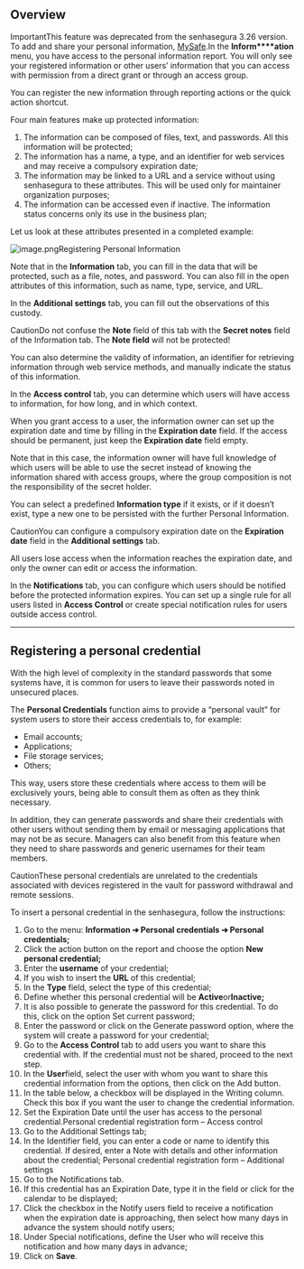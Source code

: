 ## Overview

ImportantThis feature was deprecated from the senhasegura 3\.26 version. To add and share your personal information, [MySafe](/v3-32/docs/mysafe).In the **Inform****ation** menu, you have access to the personal information report. You will only see your registered information or other users’ information that you can access with permission from a direct grant or through an access group.

You can register the new information through reporting actions or the quick action shortcut.

Four main features make up protected information:

1. The information can be composed of files, text, and passwords. All this information will be protected;
2. The information has a name, a type, and an identifier for web services and may receive a compulsory expiration date;
3. The information may be linked to a URL and a service without using senhasegura to these attributes. This will be used only for maintainer organization purposes;
4. The information can be accessed even if inactive. The information status concerns only its use in the business plan;

Let us look at these attributes presented in a completed example:

  
![image.png](https://cdn.document360.io/5a1d58df-64ce-42a2-8b23-688477d32f33/Images/Documentation/image%28385%29.png)Registering Personal Information  

Note that in the **Information** tab, you can fill in the data that will be protected, such as a file, notes, and password. You can also fill in the open attributes of this information, such as name, type, service, and URL.

In the **Additional settings** tab, you can fill out the observations of this custody.

CautionDo not confuse the **Note** field of this tab with the **Secret notes** field of the Information tab. The **Note field** will not be protected!

You can also determine the validity of information, an identifier for retrieving information through web service methods, and manually indicate the status of this information.

In the **Access control** tab, you can determine which users will have access to information, for how long, and in which context.

When you grant access to a user, the information owner can set up the expiration date and time by filling in the **Expiration date** field. If the access should be permanent, just keep the **Expiration date** field empty.

Note that in this case, the information owner will have full knowledge of which users will be able to use the secret instead of knowing the information shared with access groups, where the group composition is not the responsibility of the secret holder.

You can select a predefined **Information type** if it exists, or if it doesn’t exist, type a new one to be persisted with the further Personal Information.

CautionYou can configure a compulsory expiration date on the **Expiration date** field in the **Additional settings** tab.

All users lose access when the information reaches the expiration date, and only the owner can edit or access the information.

In the **Notifications** tab, you can configure which users should be notified before the protected information expires. You can set up a single rule for all users listed in **Access Control** or create special notification rules for users outside access control.



---

## Registering a personal credential

With the high level of complexity in the standard passwords that some systems have, it is common for users to leave their passwords noted in unsecured places.

The **Personal Credentials** function aims to provide a “personal vault” for system users to store their access credentials to, for example:

* Email accounts;
* Applications;
* File storage services;
* Others;

This way, users store these credentials where access to them will be exclusively yours, being able to consult them as often as they think necessary.

In addition, they can generate passwords and share their credentials with other users without sending them by email or messaging applications that may not be as secure. Managers can also benefit from this feature when they need to share passwords and generic usernames for their team members.

CautionThese personal credentials are unrelated to the credentials associated with devices registered in the vault for password withdrawal and remote sessions.

To insert a personal credential in the senhasegura, follow the instructions:

1. Go to the menu: **Information ➔ Personal credentials ➔ Personal credentials;**
2. Click the action button on the report and choose the option **New personal credential;**
3. Enter the **username** of your credential;
4. If you wish to insert the **URL** of this credential;
5. In the **Type** field, select the type of this credential;
6. Define whether this personal credential will be **Active**or**Inactive;**
7. It is also possible to generate the password for this credential. To do this, click on the option Set current password;
8. Enter the password or click on the Generate password option, where the system will create a password for your credential;
9. Go to the **Access Control** tab to add users you want to share this credential with. If the credential must not be shared, proceed to the next step.
10. In the **User**field, select the user with whom you want to share this credential information from the options, then click on the Add button.
11. In the table below, a checkbox will be displayed in the Writing column. Check this box if you want the user to change the credential information.
12. Set the Expiration Date until the user has access to the personal credential.Personal credential registration form – Access control
13. Go to the Additional Settings tab;
14. In the Identifier field, you can enter a code or name to identify this credential. If desired, enter a Note with details and other information about the credential; Personal credential registration form – Additional settings
15. Go to the Notifications tab.
16. If this credential has an Expiration Date, type it in the field or click for the calendar to be displayed;
17. Click the checkbox in the Notify users field to receive a notification when the expiration date is approaching, then select how many days in advance the system should notify users;
18. Under Special notifications, define the User who will receive this notification and how many days in advance;
19. Click on **Save**.
